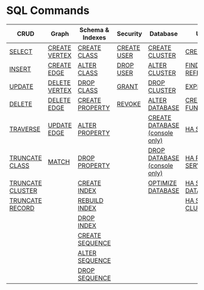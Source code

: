 # SQL Commands


| CRUD     | Graph | Schema & Indexes | Security | Database | Utility |
|----------|-------|------------------|----------|-----------|---------|
| [SELECT](SQL-Query.md) | [CREATE VERTEX](SQL-Create-Vertex.md) | [CREATE CLASS](SQL-Create-Class.md) | [CREATE USER](SQL-Create-User.md) | [CREATE CLUSTER](SQL-Create-Cluster.md) | [CREATE LINK](SQL-Create-Link.md) |
| [INSERT](SQL-Insert.md) | [CREATE EDGE](SQL-Create-Edge.md) |[ALTER CLASS](SQL-Alter-Class.md) | [DROP USER](SQL-Drop-User.md)|[ALTER CLUSTER](SQL-Alter-Cluster.md) | [FIND REFERENCES](SQL-Find-References.md) |
| [UPDATE](SQL-Update.md) | [DELETE VERTEX](SQL-Delete-Vertex.md) |[DROP CLASS](SQL-Drop-Class.md) | [GRANT](SQL-Grant.md) | [DROP CLUSTER](SQL-Drop-Cluster.md) | [EXPLAIN](SQL-Explain.md) |
| [DELETE](SQL-Delete.md) | [DELETE EDGE](SQL-Delete-Edge.md) | [CREATE PROPERTY](SQL-Create-Property.md) | [REVOKE](SQL-Revoke.md) | [ALTER DATABASE](SQL-Alter-Database.md)| [CREATE FUNCTION](SQL-Create-Function.md) |
| [TRAVERSE](SQL-Traverse.md) | [UPDATE EDGE](SQL-Update-Edge.md) |  [ALTER PROPERTY](SQL-Alter-Property.md) | | [CREATE DATABASE (console only)](Console-Command-Create-Database.md) | [HA STATUS](SQL-HA-Status.md) |
| [TRUNCATE CLASS](SQL-Truncate-Class.md) | [MATCH](SQL-Match.md) | [DROP PROPERTY](SQL-Drop-Property.md) | | [DROP DATABASE (console only)](Console-Command-Drop-Database.md) | [HA REMOVE SERVER](SQL-HA-Remove-Server.md) |
| [TRUNCATE CLUSTER](SQL-Truncate-Cluster.md) | | [CREATE INDEX](SQL-Create-Index.md) | | [OPTIMIZE DATABASE](SQL-Optimize-Database.md) | [HA SYNC DATABASE](SQL-HA-Sync-Database.md) |
| [TRUNCATE RECORD](SQL-Truncate-Record.md) | | [REBUILD INDEX](SQL-Rebuild-Index.md)  | | | [HA SYNC CLUSTER](SQL-HA-Sync-Cluster.md) |
|  | |[DROP INDEX](SQL-Drop-Index.md)  | | |  |
|  | |[CREATE SEQUENCE](SQL-Create-Sequence.md)  | | |  |
|  | |[ALTER SEQUENCE](SQL-Alter-Sequence.md)  | | |  |
|  | |[DROP SEQUENCE](SQL-Drop-Sequence.md)  | | | |


